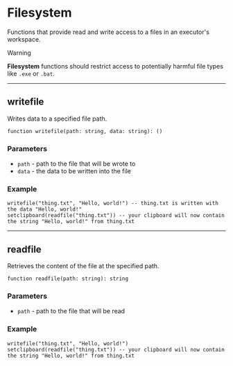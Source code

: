 # Filesystem

Functions that provide read and write access to a files in an executor's workspace.

> [!WARNING]
> **Filesystem** functions should restrict access to potentially harmful file types like `.exe` or `.bat`.

---

## writefile

Writes data to a specified file path.

```luau
function writefile(path: string, data: string): ()
```

### Parameters
- `path` - path to the file that will be wrote to
- `data` - the data to be written into the file

### Example

```luau
writefile("thing.txt", "Hello, world!") -- thing.txt is written with the data "Hello, world!"
setclipboard(readfile("thing.txt")) -- your clipboard will now contain the string "Hello, world!" from thing.txt
```

---

## readfile

Retrieves the content of the file at the specified path.

```luau
function readfile(path: string): string
```

### Parameters
- `path` - path to the file that will be read

### Example

```luau
writefile("thing.txt", "Hello, world!")
setclipboard(readfile("thing.txt")) -- your clipboard will now contain the string "Hello, world!" from thing.txt
```

